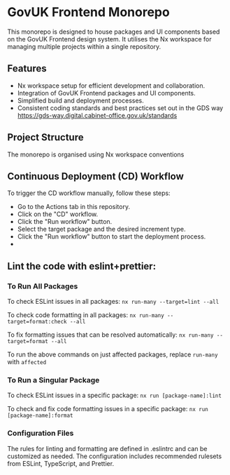 # GovUK Frontend Monorepo

This monorepo is designed to house packages and UI components based on the GovUK Frontend design system. It utilises the Nx workspace for managing multiple projects within a single repository.

## Features

- Nx workspace setup for efficient development and collaboration.
- Integration of GovUK Frontend packages and UI components.
- Simplified build and deployment processes.
- Consistent coding standards and best practices set out in the GDS way https://gds-way.digital.cabinet-office.gov.uk/standards

## Project Structure

The monorepo is organised using Nx workspace conventions

## Continuous Deployment (CD) Workflow

To trigger the CD workflow manually, follow these steps:

- Go to the Actions tab in this repository.
- Click on the "CD" workflow.
- Click the "Run workflow" button.
- Select the target package and the desired increment type.
- Click the "Run workflow" button to start the deployment process.
-

## Lint the code with eslint+prettier:

### To Run All Packages

To check ESLint issues in all packages:
`nx run-many --target=lint --all`

To check code formatting in all packages:
`nx run-many --target=format:check --all`

To fix formatting issues that can be resolved automatically:
`nx run-many --target=format --all`

To run the above commands on just affected packages, replace `run-many` with `affected`

### To Run a Singular Package

To check ESLint issues in a specific package:
`nx run [package-name]:lint`

To check and fix code formatting issues in a specific package:
`nx run [package-name]:format`

### Configuration Files

The rules for linting and formatting are defined in .eslintrc and can be customized as needed. The configuration includes recommended rulesets from ESLint, TypeScript, and Prettier.
